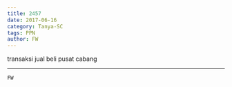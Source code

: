 ```yaml
---
title: 2457
date: 2017-06-16
category: Tanya-SC
tags: PPN
author: FW
---
```


transaksi jual beli pusat cabang

---



`FW`
